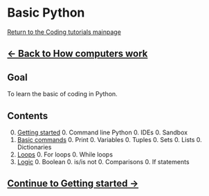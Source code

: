 # Basic Python

[Return to the Coding tutorials mainpage](https://luger-lab.github.io/coding-tutorials/)

## [&larr; Back to How computers work](https://luger-lab.github.io/coding-tutorials/basic_computing_computers/)

## Goal
To learn the basic of coding in Python.

## Contents
0. [Getting started](https://luger-lab.github.io/coding-tutorials/basic_python/getting_started/)
    0. Command line Python
    0. IDEs
    0. Sandbox
0. [Basic commands](https://luger-lab.github.io/coding-tutorials/basic_python/basic_commands/)
    0. Print
    0. Variables
    0. Tuples
    0. Sets
    0. Lists
    0. Dictionaries
0. [Loops](https://luger-lab.github.io/coding-tutorials/basic_python/loops/)
    0. For loops
    0. While loops
0. [Logic](https://luger-lab.github.io/coding-tutorials/basic_python/logic/)
    0. Boolean
    0. is/is not
    0. Comparisons
    0. If statements

## [Continue to Getting started &rarr;](https://luger-lab.github.io/coding-tutorials/basic_python/getting_started/)
